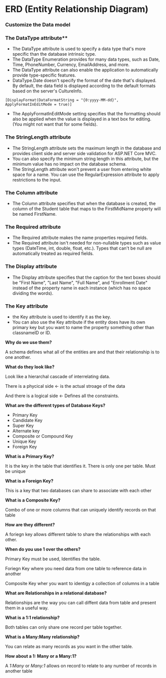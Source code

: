 # ERD (Entity Relationship Diagram)
### Customize the Data model
### The DataType attribute**
- The DataType attribute is used to specify a data type that's more specific than the database intrinsic type.
- The DataType Enumeration provides for many data types, such as Date, Time, PhoneNumber, Currency, EmailAddress, and more.
- The DataType attribute can also enable the application to automatically provide type-specific features.
- DataType.Date doesn't specify the format of the date that's displayed. By default, the data field is displayed according to the default formats based on the server's CultureInfo.

```
[DisplayFormat(DataFormatString = "{0:yyyy-MM-dd}", ApplyFormatInEditMode = true)]
```
- The ApplyFormatInEditMode setting specifies that the formatting should also be applied when the value is displayed in a text box for editing. (You might not want that for some fields).

### The StringLength attribute
- The StringLength attribute sets the maximum length in the database and provides client side and server side validation for ASP.NET Core MVC. 
- You can also specify the minimum string length in this attribute, but the minimum value has no impact on the database schema.
- The StringLength attribute won't prevent a user from entering white space for a name. You can use the RegularExpression attribute to apply restrictions to the input.

### The Column attribute
- The Column attribute specifies that when the database is created, the column of the Student table that maps to the FirstMidName property will be named FirstName.
### The Required attribute
- The Required attribute makes the name properties required fields.
- The Required attribute isn't needed for non-nullable types such as value types (DateTime, int, double, float, etc.). Types that can't be null are automatically treated as required fields.

### The Display attribute
- The Display attribute specifies that the caption for the text boxes should be "First Name", "Last Name", "Full Name", and "Enrollment Date" instead of the property name in each instance (which has no space dividing the words).

### The Key attribute
-  the Key attribute is used to identify it as the key.
-  You can also use the Key attribute if the entity does have its own primary key but you want to name the property something other than classnameID or ID.





**Why do we use them?**

A schema defines what all of the entities are and that their relationship is to one another.

**What do they look like?**

Look like a hierarchal cascade of interrelating data.  

There is a phycical side <- is the actual stroage of the data

And there is a logical side <- Defines all the constraints.


**What are the different types of Database Keys?**
+ Primary Key
+ Candidate Key
+ Super Key
+ Alternate key
+ Composite or Compound Key
+ Unique Key
+ Foreign Key

**What is a Primary Key?**

It is the key in the table that identifies it.  There is only one per table.  Must be unique

**What is a Foreign Key?**

This is a key that two databases can share to associate with each other

**What is a Composite Key?**

Combo of one or more columns that can uniquely identify records on that table

**How are they different?**

A foriegn key allows different table to share the relationships with each other.

**When do you use 1 over the others?**

Primary Key must be used, Identifies the table.

Foriegn Key where you need data from one table to reference data in another

Composite Key wher you want to identigy a collection of columns in a table

**What are Relationships in a relational database?**

Relationships are the way you can call diffent data from table and present them in a useful way.

**What is a 1:1 relationship?**

Both tables can only share one record per table together.

**What is a Many:Many relationship?**

You can relate as many records as you want in the other table.

**How about a 1: Many or a Many:1?**

A *1:Many* or *Many:1* allows on record to relate to any number of records in another table

